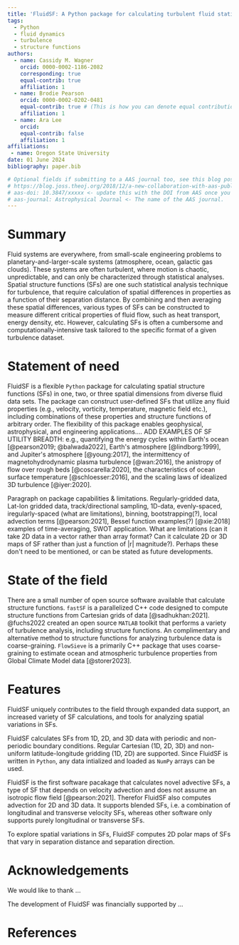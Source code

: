 ```yaml
---
title: 'FluidSF: A Python package for calculating turbulent fluid statistics'
tags:
  - Python
  - fluid dynamics
  - turbulence
  - structure functions
authors:
  - name: Cassidy M. Wagner
    orcid: 0000-0002-1186-2082
    corresponding: true
    equal-contrib: true
    affiliation: 1
  - name: Brodie Pearson
    orcid: 0000-0002-0202-0481
    equal-contrib: true # (This is how you can denote equal contributions between multiple authors)
    affiliation: 1
  - name: Ara Lee
    orcid:
    equal-contrib: false
    affiliation: 1
affiliations:
 - name: Oregon State University
date: 01 June 2024
bibliography: paper.bib

# Optional fields if submitting to a AAS journal too, see this blog post:
# https://blog.joss.theoj.org/2018/12/a-new-collaboration-with-aas-publishing
# aas-doi: 10.3847/xxxxx <- update this with the DOI from AAS once you know it.
# aas-journal: Astrophysical Journal <- The name of the AAS journal.
---
```


# Summary

Fluid systems are everywhere, from small-scale engineering problems to planetary-and-larger-scale systems (atmosphere, ocean, galactic gas clouds). These systems are often turbulent, where motion is chaotic, unpredictable, and can only be characterized through statistical analyses. Spatial structure functions (SFs) are one such statistical analysis technique for turbulence, that require calculation of spatial differences in properties as a function of their separation distance. By combining and then averaging these spatial differences, various types of SFs can be constructed to measure different critical properties of fluid flow, such as heat transport, energy density, etc. However, calculating SFs is often a cumbersome and computationally-intensive task tailored to the specific format of a given turbulence dataset.    



# Statement of need

FluidSF is a flexible ``Python`` package for calculating spatial structure functions (SFs) in one, two, or three spatial dimensions from diverse fluid data sets. The package can construct user-defined SFs that utilize any fluid properties (e.g., velocity, vorticity, temperature, magnetic field etc.), including combinations of these properties and structure functions of arbitrary order. The flexibility of this package enables geophysical, astrophysical, and engineering applications.... ADD EXAMPLES OF SF UTILITY BREADTH: e.g., quantifying the energy cycles within Earth's ocean [@pearson2019; @balwada2022], Earth's atmosphere [@lindborg:1999], and Jupiter's atmosphere [@young:2017], the intermittency of magnetohydrodynamic plasma turbulence [@wan:2016], the anistropy of flow over rough beds [@coscarella:2020], the characteristics of ocean surface temperature [@schloesser:2016], and the scaling laws of idealized 3D turbulence [@iyer:2020].   

Paragraph on package capabilities & limitations. Regularly-gridded data, Lat-lon gridded data, track/directional sampling, 1D-data, evenly-spaced, iregularly-spaced (what are limitations), binning, bootstrapping(?), local advection terms [@pearson:2021], Bessel function examples(?) [@xie:2018] examples of time-averaging, SWOT application. What are limitations (can it take 2D data in a vector rather than array format? Can it calculate 2D or 3D maps of SF rather than just a function of |r| magnitude?). Perhaps these don't need to be mentioned, or can be stated as future developments.

# State of the field

There are a small number of open source software available that calculate structure functions. `fastSF` is a parallelized C++ code designed to compute structure functions from Cartesian grids of data [@sadhukhan:2021]. @fuchs2022 created an open source `MATLAB` toolkit that performs a variety of turbulence analysis, including structure functions. An complimentary and alternative method to structure functions for analyzing turbulence data is coarse-graining. `FlowSieve` is a primarily C++ package that uses coarse-graining to estimate ocean and atmospheric turbulence properties from Global Climate Model data [@storer2023].

<!-- Contextualize package within other relevant software
* flowsieve
* fuchs 2022: matlab-based GUI package that does third order structure functions among other things
* sadhukhan 2021: fastSF C++ code for parallel computing structure functions
  * n-th order structure functions of either longitudinal, transverse, or scalar, no mixed SFs
  * only works with cartesian 2D or 3D HDF5 files
* Dhruv's group
* a couple of julia repos, not full packages -->

# Features

FluidSF uniquely contributes to the field through expanded data support, an increased variety of SF calculations, and tools for analyzing spatial variations in SFs.

FluidSF calculates SFs from 1D, 2D, and 3D data with periodic and non-periodic boundary conditions. Regular Cartesian (1D, 2D, 3D) and non-uniform latitude-longitude gridding (1D, 2D) are supported. Since FluidSF is written in `Python`, any data intialized and loaded as `NumPy` arrays can be used. 

FluidSF is the first software pacakage that calculates novel advective SFs, a type of SF that depends on velocity advection and does not assume an isotropic flow field [@pearson:2021]. Therefor FluidSF also computes advection for 2D and 3D data. It supports blended SFs, i.e. a combination of longitudinal and transverse velocity SFs, whereas other software only supports purely longitudinal or transverse SFs. 

To explore spatial variations in SFs, FluidSF computes 2D polar maps of SFs that vary in separation distance and separation direction. 

  <!-- * python
  * pypi installable/importable
  * advective structure functions
  * mixed structure functions
  * 2d maps of structure functions
  * binning
  * lat-lon grid support
  * non-periodic data
  * 1d structure functions -->

# Acknowledgements

We would like to thank ... 

The development of FluidSF was financially supported by ...

# References
